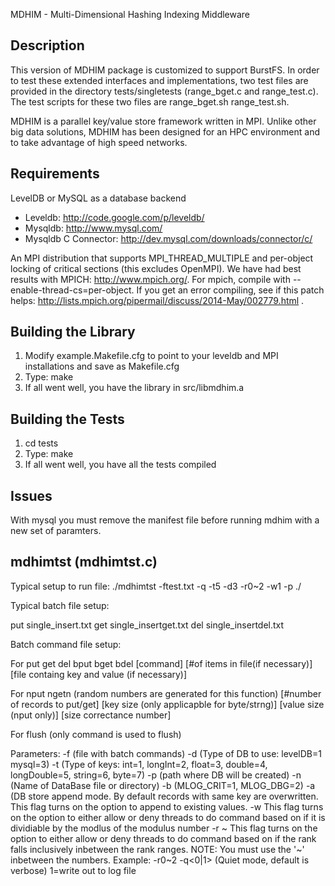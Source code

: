 MDHIM - Multi-Dimensional Hashing Indexing Middleware


Description
---------------
This version of MDHIM package is customized to support BurstFS. 
In order to test these extended 
interfaces and implementations, two test files are provided in the directory tests/singletests
(range_bget.c and range_test.c). The test scripts for these two files are 
range_bget.sh range_test.sh.

MDHIM is a parallel key/value store framework written in MPI. 
Unlike other big data solutions, MDHIM has been designed for an HPC 
environment and to take advantage of high speed networks.


Requirements
---------------
LevelDB or MySQL as a database backend
- Leveldb: http://code.google.com/p/leveldb/
- Mysqldb: http://www.mysql.com/
- Mysqldb C Connector: http://dev.mysql.com/downloads/connector/c/

An MPI distribution that supports MPI_THREAD_MULTIPLE and per-object locking of critical sections (this excludes OpenMPI).  We have had best results with MPICH: http://www.mpich.org/.  For mpich, compile with --enable-thread-cs=per-object.  If you get an error compiling, see if this patch helps: http://lists.mpich.org/pipermail/discuss/2014-May/002779.html .


Building the Library
---------------
1. Modify example.Makefile.cfg to point to your leveldb and MPI installations and save as Makefile.cfg
2. Type: make
3. If all went well, you have the library in src/libmdhim.a


Building the Tests
---------------
1. cd tests
2. Type: make
3. If all went well, you have all the tests compiled

Issues
---------------

With mysql you must remove the manifest file before running mdhim with a new set of paramters.


mdhimtst (mdhimtst.c)
---------------
Typical setup to run file: ./mdhimtst -ftest.txt -q -t5 -d3 -r0~2 -w1 -p ./

Typical batch file setup:

put single_insert.txt
get single_insertget.txt
del single_insertdel.txt

Batch command file setup:

For put get del bput bget bdel 
[command] [#of items in file(if necessary)] [file containg key and value (if necessary)] 

For nput ngetn (random numbers are generated for this function)
[#number of records to put/get] [key size (only applicapble for byte/strng)] [value size (nput only)] [size correctance number]

For flush (only command is used to flush)


Parameters:
 -f<BatchInputFileName> (file with batch commands)
 -d<DataBaseType> (Type of DB to use: levelDB=1 mysql=3)
 -t<IndexKeyType> (Type of keys: int=1, longInt=2, float=3, double=4, longDouble=5, string=6, byte=7)
 -p<pathForDataBase> (path where DB will be created)
 -n<DataBaseName> (Name of DataBase file or directory)
 -b<DebugLevel> (MLOG_CRIT=1, MLOG_DBG=2)
 -a (DB store append mode. By default records with same key are overwritten. This flag turns on the option to append to existing values.
 -w<Rank modlus> This flag turns on the option to either allow or deny threads to do command based on if it is dividiable by the modlus of the modulus number
 -r<lowest rank number> ~ <highest rank number>This flag turns on the option to either allow or deny threads to do command based on if the rank falls inclusively inbetween the rank ranges.  NOTE: You must use the '~' inbetween the numbers.  Example: -r0~2
 -q<0|1> (Quiet mode, default is verbose) 1=write out to log file



